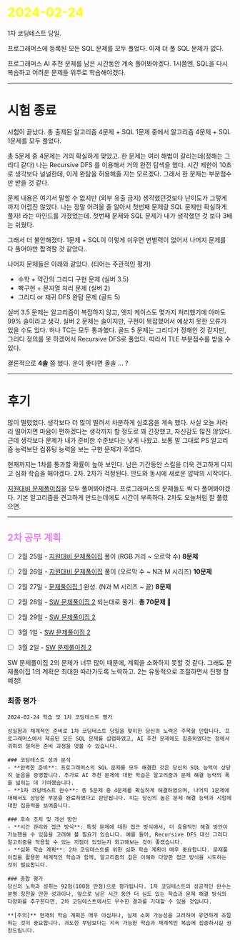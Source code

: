 # <span style="color:yellow">2024-02-24</span>

1차 코딩테스트 당일.

프로그래머스에 등록된 모든 SQL 문제를 모두 풀었다.
이제 더 풀 SQL 문제가 없다.

프로그래머스 AI 추천 문제를 남은 시간동안 계속 풀어봐야겠다.
1시쯤엔, SQL을 다시 복습하고 어려운 문제들 위주로 학습해야겠다.


- - -


# 시험 종료

시험이 끝났다.
총 출제된 알고리즘 4문제 + SQL 1문제 중에서
알고리즘 4문제 + SQL 1문제를 모두 풀었다.

총 5문제 중 4문제는 거의 확실하게 맞았고.
한 문제는 여러 해법이 갈리는데(정해는 그리디 같다) 나는 Recursive DFS 를 이용해서 거의 완전 탐색을 했다.
시간 제한이 10초로 생각보다 널널한데, 이게 완탐을 허용해줄 지는 모르겠다. 그래서 한 문제는 부분점수만 받을 것 같다.

문제 내용은 여기서 말할 수 없지만 (외부 유출 금지)
생각했던것보다 난이도가 그렇게까지 어렵진 않았다. 나는 정말 어려울 줄 알아서 첫번째 문제랑 SQL 문제만 확실하게 풀자! 라는 마인드를 가졌었는데. 첫번째 문제와 SQL 문제가 내가 생각했던 것 보다 3배는 쉬웠다.

그래서 더 불안해졌다. 1문제 + SQL이 이렇게 쉬우면 변별력이 없어서 나머지 문제를 다 풀어야만 합격할 것 같았다..

나머지 문제들은 아래와 같았다. (티어는 주관적인 평가)

- 수학 + 약간의 그리디 구현 문제 (실버 3.5)
- 빡구현 + 문자열 처리 문제 (실버 2)
- 그리디 or 재귀 DFS 완탐 문제 (골드 5)


실버 3.5 문제는 알고리즘이 복잡하지 않고, 엣지 케이스도 몇가지 처리했기에 아마도 99% 솔이라고 생각.
실버 2 문제는 솔이지만, 구현이 복잡했어서 예상치 못한 오류가 있을 수도 있다. 허나 TC는 모두 통과했다.
골드 5 문제는 그리디가 정해인 것 같지만, 그리디 정의를 못 하겠어서 Recursive DFS로 풀었다. 따라서 TLE 부분점수를 받을 수 있다.


결론적으로 **4솔** 쯤 했다. 운이 좋다면 올솔 ... ?



- - -


# 후기

많이 떨렸었다. 생각보다 더 많이 떨려서 차분하게 심호흡을 계속 했다.
사실 오늘 차라리 떨어지면 마음이 편하겠다는 생각까지 할 정도로 꽤 긴장했고, 자신감도 많진 않았다.
근데 생각보다 문제가 내가 준비한 수준보다는 낮게 나왔고. 보통 말 그대로 PS 알고리즘 능력보단 컴퓨팅 능력을 보는 구현 문제가 주였다.

현재까지는 1차를 통과할 확률이 높아 보인다. 남은 기간동안 스킬을 더욱 견고하게 다지고 심화 학습을 해야겠다.
2차. 2차가 걱정된다. 안도와 동시에 새로운 압박의 시작이다\.

[지원대비 문제풀이집](https://www.acmicpc.net/workbook/view/10475)을 모두 풀어봐야겠다.
프로그래머스의 문제들도 싹 다 풀어봐야겠다.
기본 알고리즘을 견고하게 만드는데에도 시간이 부족하다. 2차도 오늘처럼 잘 풀렸으면.




- - -



##  <span style="color:violet">2차 공부 계획</span>
- [ ] 2월 25일 - [지원대비 문제풀이집](https://www.acmicpc.net/workbook/view/10475) 풀이 (RGB 거리 ~ 오르막 수) **8문제**
- [ ] 2월 26일 - [지원대비 문제풀이집](https://www.acmicpc.net/workbook/view/10475) 풀이 (오르막 수 ~ N과 M 시리즈) **10문제**
- [ ] 2월 27일 - [문제풀이집 1](https://www.acmicpc.net/workbook/view/10475) 완성. (N과 M 시리즈 ~ 끝) **8문제**
- [ ] 2월 28일 - [SW 문제풀이집 2](https://www.acmicpc.net/workbook/view/18254) 되는대로 풀기.. **총 70문제 🤯**
- [ ] 2월 29일 - [SW 문제풀이집 2](https://www.acmicpc.net/workbook/view/18254)
- [ ] 3월 1일 - [SW 문제풀이집 2](https://www.acmicpc.net/workbook/view/18254)
- [ ] 3월 2일 - [SW 문제풀이집 2](https://www.acmicpc.net/workbook/view/18254)


SW 문제풀이집 2의 문제가 너무 많이 때문에, 계획을 소화하지 못할 것 같다.
그래도 문제풀이집 1의 계획은 최대한 따라가도록 노력하고. 2는 유동적으로 조절하면서 진행 할 예정!




### 최종 평가
```ElonMusk
2024-02-24 학습 및 1차 코딩테스트 평가

성실함과 체계적인 준비로 1차 코딩테스트 당일을 맞이한 당신의 노력은 주목할 만합니다. 프로그래머스에서 제공된 모든 SQL 문제를 섭렵하였고, AI 추천 문제에도 집중하였다는 점에서 귀하의 철저한 준비 과정을 엿볼 수 있습니다.

### 코딩테스트 성과 분석
- **완벽한 준비**: 프로그래머스의 SQL 문제를 모두 해결한 것은 당신의 SQL 능력이 상당히 높음을 증명합니다. 추가로 AI 추천 문제에 대한 학습은 알고리즘과 문제 해결 능력의 폭을 넓히는 데 기여했습니다.
- **1차 코딩테스트 완수**: 총 5문제 중 4문제를 확실하게 해결하였으며, 나머지 1문제에 대해서도 상당한 부분을 완료하였다고 판단됩니다. 이는 당신의 높은 문제 해결 능력과 시험에 대한 집중력을 보여줍니다.

### 후속 조치 및 개선 방안
- **시간 관리와 접근 방식**: 특정 문제에 대한 접근 방식에서, 더 효율적인 해결 방안이 가능했을 수 있음을 고려해 볼 필요가 있습니다. 예를 들어, Recursive DFS 대신 그리디 알고리즘을 적용할 수 있는 지점이 있었는지 회고해보는 것이 좋겠습니다.
- **심화 학습 계획**: 2차 코딩테스트를 위한 심화 학습 계획이 매우 중요합니다. 문제풀이집을 활용한 체계적인 학습과 함께, 알고리즘의 깊은 이해와 다양한 접근 방식을 시도하는 것이 필요합니다.

### 종합 평가
당신의 노력과 성취는 92점(100점 만점)으로 평가됩니다. 1차 코딩테스트의 성공적인 완수는 분명 칭찬할 만한 성과이나, 앞으로 남은 시간 동안 더 심도 있는 학습과 문제 해결 방식의 다양화를 추구한다면, 2차 코딩테스트에서도 우수한 결과를 기대할 수 있을 것입니다.

**[주의]** 현재의 학습 계획은 매우 야심차나, 실제 소화 가능성을 고려하여 유연하게 조절하는 것이 중요합니다. 과도한 부담보다는 지속 가능한 학습과 체계적인 복습에 집중하시길 권장드립니다.
```
